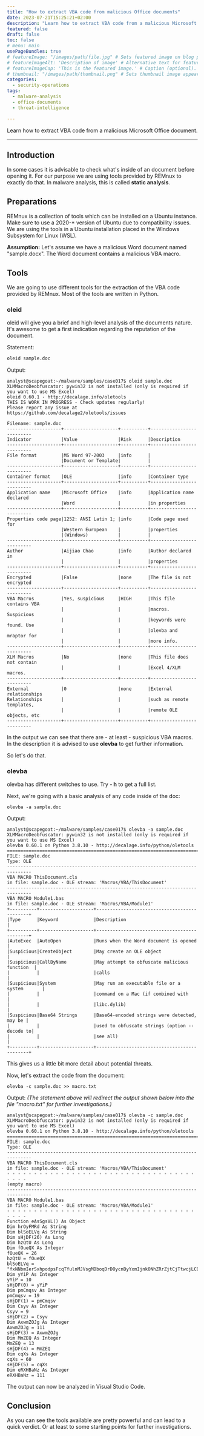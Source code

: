 ```yaml
---
title: "How to extract VBA code from malicious Office documents" 
date: 2023-07-21T15:25:21+02:00 
description: "Learn how to extract VBA code from a malicious Microsoft Office document." 
featured: false 
draft: false 
toc: false 
# menu: main
usePageBundles: true 
# featureImage: "/images/path/file.jpg" # Sets featured image on blog post.
# featureImageAlt: 'Description of image' # Alternative text for featured image.
# featureImageCap: 'This is the featured image.' # Caption (optional).
# thumbnail: "/images/path/thumbnail.png" # Sets thumbnail image appearing inside card on homepage.
categories:
  - security-operations
tags:
  - malware-analysis
  - office-documents
  - threat-intelligence 

---
```


Learn how to extract VBA code from a malicious Microsoft Office document. 

<!--more-->

*** 

## Introduction 
In some cases it is advisable to check what's inside of an document before opening it. For our purpose we are using tools provided by REMnux to exactly do that. In malware analysis, this is called **static analysis**. 

## Preparations 
REMnux is a collection of tools which can be installed on a Ubuntu instance. Make sure to use a 2020-* version of Ubuntu due to compatibility issues. We are using the tools in a Ubuntu installation placed in the Windows Subsystem for Linux (WSL). 

**Assumption:** Let's assume we have a malicious Word document named "sample.docx". The Word document contains a malicious VBA macro. 

## Tools 
We are going to use different tools for the extraction of the VBA code provided by REMnux. Most of the tools are written in Python. 

### oleid 
oleid will give you a brief and high-level analysis of the documents nature. It's awesome to get a first indication regarding the reputation of the document. 

Statement: 

```bash
oleid sample.doc 
```

Output: 

```
analyst@scapegoat:~/malware/samples/case017$ oleid sample.doc
XLMMacroDeobfuscator: pywin32 is not installed (only is required if you want to use MS Excel)
oleid 0.60.1 - http://decalage.info/oletools
THIS IS WORK IN PROGRESS - Check updates regularly!
Please report any issue at https://github.com/decalage2/oletools/issues

Filename: sample.doc
--------------------+--------------------+----------+--------------------------
Indicator           |Value               |Risk      |Description
--------------------+--------------------+----------+--------------------------
File format         |MS Word 97-2003     |info      |
                    |Document or Template|          |
--------------------+--------------------+----------+--------------------------
Container format    |OLE                 |info      |Container type
--------------------+--------------------+----------+--------------------------
Application name    |Microsoft Office    |info      |Application name declared
                    |Word                |          |in properties
--------------------+--------------------+----------+--------------------------
Properties code page|1252: ANSI Latin 1; |info      |Code page used for
                    |Western European    |          |properties
                    |(Windows)           |          |
--------------------+--------------------+----------+--------------------------
Author              |Aijiao Chao         |info      |Author declared in
                    |                    |          |properties
--------------------+--------------------+----------+--------------------------
Encrypted           |False               |none      |The file is not encrypted
--------------------+--------------------+----------+--------------------------
VBA Macros          |Yes, suspicious     |HIGH      |This file contains VBA
                    |                    |          |macros. Suspicious
                    |                    |          |keywords were found. Use
                    |                    |          |olevba and mraptor for
                    |                    |          |more info.
--------------------+--------------------+----------+--------------------------
XLM Macros          |No                  |none      |This file does not contain
                    |                    |          |Excel 4/XLM macros.
--------------------+--------------------+----------+--------------------------
External            |0                   |none      |External relationships
Relationships       |                    |          |such as remote templates,
                    |                    |          |remote OLE objects, etc
--------------------+--------------------+----------+--------------------------
```

In the output we can see that there are - at least - suspicious VBA macros. In the description it is advised to use **olevba** to get further information. 

So let's do that. 

### olevba 
olevba has different switches to use. Try **- h** to get a full list. 

Next, we're going with a basic analysis of any code inside of the doc:  

```
olevba -a sample.doc
```

Output: 

```
analyst@scapegoat:~/malware/samples/case017$ olevba -a sample.doc
XLMMacroDeobfuscator: pywin32 is not installed (only is required if you want to use MS Excel)
olevba 0.60.1 on Python 3.8.10 - http://decalage.info/python/oletools
===============================================================================
FILE: sample.doc
Type: OLE
-------------------------------------------------------------------------------
VBA MACRO ThisDocument.cls
in file: sample.doc - OLE stream: 'Macros/VBA/ThisDocument'
-------------------------------------------------------------------------------
VBA MACRO Module1.bas
in file: sample.doc - OLE stream: 'Macros/VBA/Module1'
+----------+--------------------+---------------------------------------------+
|Type      |Keyword             |Description                                  |
+----------+--------------------+---------------------------------------------+
|AutoExec  |AutoOpen            |Runs when the Word document is opened        |
|Suspicious|CreateObject        |May create an OLE object                     |
|Suspicious|CallByName          |May attempt to obfuscate malicious function  |
|          |                    |calls                                        |
|Suspicious|System              |May run an executable file or a system       |
|          |                    |command on a Mac (if combined with           |
|          |                    |libc.dylib)                                  |
|Suspicious|Base64 Strings      |Base64-encoded strings were detected, may be |
|          |                    |used to obfuscate strings (option --decode to|
|          |                    |see all)                                     |
+----------+--------------------+---------------------------------------------+
```

This gives us a little bit more detail about potential threats. 

Now, let's extract the code from the document: 

```
olevba -c sample.doc >> macro.txt
```

Output: 
*(The statement above will redirect the output shown below into the file "macro.txt" for further investigations.)* 
```
analyst@scapegoat:~/malware/samples/case017$ olevba -c sample.doc
XLMMacroDeobfuscator: pywin32 is not installed (only is required if you want to use MS Excel)
olevba 0.60.1 on Python 3.8.10 - http://decalage.info/python/oletools
===============================================================================
FILE: sample.doc
Type: OLE
-------------------------------------------------------------------------------
VBA MACRO ThisDocument.cls
in file: sample.doc - OLE stream: 'Macros/VBA/ThisDocument'
- - - - - - - - - - - - - - - - - - - - - - - - - - - - - - - - - - - - - - -
(empty macro)
-------------------------------------------------------------------------------
VBA MACRO Module1.bas
in file: sample.doc - OLE stream: 'Macros/VBA/Module1'
- - - - - - - - - - - - - - - - - - - - - - - - - - - - - - - - - - - - - - -
Function eAsSgsVL() As Object
Dim hrOyFMRd As String
Dim blSoELVq As String
Dim sHjDF(26) As Long
Dim hzQtU As Long
Dim fOueQX As Integer
fOueQX = 26
hzQtU = fOueQX
blSoELVq = "fxNNbmIerSxhpodpsFcqTYulnMJVsgMDboqDrDOycnByYxmIjnkONhZRrZjtCjTtwcjLCBqYCxngbZybVrRxszmnMKSFwA.LkogGEnOLZlWnlyicKfXtwfqXjZWODmYfdyKTqiXoNZBZoPSUvvaWBeCaoveFeAFeEsoicKcriFIJpitcVesGlgxZCXrKFlTO"
Dim yYiP As Integer
yYiP = 10
sHjDF(0) = yYiP
Dim pmCmqsv As Integer
pmCmqsv = 19
sHjDF(1) = pmCmqsv
Dim Csyv As Integer
Csyv = 9
sHjDF(2) = Csyv
Dim AxwmZOJg As Integer
AxwmZOJg = 111
sHjDF(3) = AxwmZOJg
Dim MmZEQ As Integer
MmZEQ = 13
sHjDF(4) = MmZEQ
Dim cqXs As Integer
cqXs = 60
sHjDF(5) = cqXs
Dim eRXHBaNz As Integer
eRXHBaNz = 111
```

The output can now be analyzed in Visual Studio Code. 

## Conclusion 
As you can see the tools available are pretty powerful and can lead to a quick verdict. Or at least to some starting points for further investigations. 


